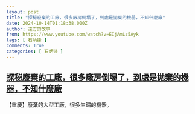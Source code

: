 ```yaml
---
layout: post
title: "探秘廢棄的工廠，很多廠房倒塌了，到處是拋棄的機器，不知什麼廠"
date: 2024-10-14T01:18:38.000Z
author: 遠方的故事
from: https://www.youtube.com/watch?v=EIjAmLz5Ayk
tags: [ 石炳锋 ]
comments: True
categories: [ 石炳锋 ]
---
```

<!--1728868718000-->
[探秘廢棄的工廠，很多廠房倒塌了，到處是拋棄的機器，不知什麼廠](https://www.youtube.com/watch?v=EIjAmLz5Ayk)
------

<div>
【重慶】廢棄的大型工廠，很多生鏽的機器。
</div>
